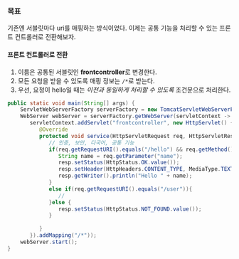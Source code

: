 ### 목표
기존엔 서블릿마다 uri를 매핑하는 방식이었다. 이제는 공통 기능을 처리할 수 있는 프론트 컨트롤러로 전환해보자.

#### 프론트 컨트롤러로 전환
1. 이름은 공통된 서블릿인 **frontcontroller**로 변경한다.
2. 모든 요청을 받을 수 있도록 매핑 정보는 `/*`로 받는다.
3. 우선, 요청이 hello일 때는 *이전과 동일하게 처리할 수 있도록* 조건문으로 처리한다.
```java
public static void main(String[] args) {  
    ServletWebServerFactory serverFactory = new TomcatServletWebServerFactory();  
    WebServer webServer = serverFactory.getWebServer(servletContext ->  
       servletContext.addServlet("frontcontroller", new HttpServlet() {  
          @Override  
          protected void service(HttpServletRequest req, HttpServletResponse resp) throws IOException {  
             // 인증, 보안, 다국어, 공통 기능  
             if(req.getRequestURI().equals("/hello") && req.getMethod().equals(HttpMethod.GET.name())){  
                String name = req.getParameter("name");  
                resp.setStatus(HttpStatus.OK.value());  
                resp.setHeader(HttpHeaders.CONTENT_TYPE, MediaType.TEXT_PLAIN_VALUE);  
                resp.getWriter().println("Hello " + name);  
             }  
             else if(req.getRequestURI().equals("/user")){  
                //  
             }else {  
                resp.setStatus(HttpStatus.NOT_FOUND.value());  
             }  
  
          }  
       }).addMapping("/*"));  
    webServer.start();  
}
```
